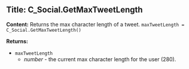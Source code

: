 ## Title: C_Social.GetMaxTweetLength

**Content:**
Returns the max character length of a tweet.
`maxTweetLength = C_Social.GetMaxTweetLength()`

**Returns:**
- `maxTweetLength`
  - *number* - the current max character length for the user (280).